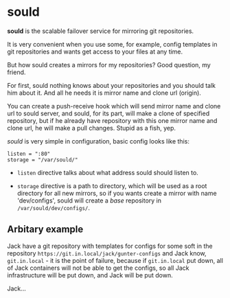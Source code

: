 # sould

**sould** is the scalable failover service for mirroring git repositories.

It is very convenient when you use some, for example, config templates in git
repositories and wants get access to your files at any time.

But how sould creates a mirrors for my repositories? Good question, my friend.

For first, sould nothing knows about your repositories and you should talk him
about it. And all he needs it is mirror name and clone url (origin).

You can create a push-receive hook which will send mirror name and clone url to
sould server, and sould, for its part, will make a clone of specified
repository, but if he already have repository with this one mirror name and
clone url, he will make a pull changes. Stupid as a fish, yep.

*sould* is very simple in configuration, basic config looks like this:
```
listen = ":80"
storage = "/var/sould/"
```

- `listen` directive talks about what address sould should listen to.

- `storage` directive is a path to directory, which will be used as a root
 directory for all new mirrors, so if you wants create a mirror with name
 'dev/configs', sould will create a *base* repository in
 `/var/sould/dev/configs/`.

## Arbitary example

Jack have a git repository with templates for configs for some soft in the
repository `https://git.in.local/jack/gunter-configs` and Jack know,
`git.in.local` - it is the point of failure, because if `git.in.local` put down,
all of Jack containers will not be able to get the configs, so all Jack
infrastructure will be put down, and Jack will be put down.

Jack...
